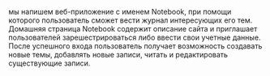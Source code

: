мы напишем веб-приложение с именем Notebook,
при помощи которого пользователь сможет вести 
журнал интересующих его тем. Домашняя страница
Notebook содержит описание сайта и приглашает 
пользователей зарешестрироваться либо ввести
свои учетные данные. После успешного входа
пользователь получает возможность создавать 
новые темы, добавлять новые записи, читать и
редактировать существующие записи.
